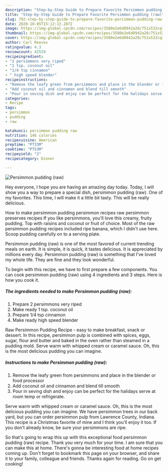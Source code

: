 ```yaml
---
description: "Step-by-Step Guide to Prepare Favorite Persimmon pudding (raw)"
title: "Step-by-Step Guide to Prepare Favorite Persimmon pudding (raw)"
slug: 792-step-by-step-guide-to-prepare-favorite-persimmon-pudding-raw
date: 2020-10-05T15:12:13.287Z
image: https://img-global.cpcdn.com/recipes/3580e2e6d0942a20/751x532cq70/persimmon-pudding-raw-recipe-main-photo.jpg
thumbnail: https://img-global.cpcdn.com/recipes/3580e2e6d0942a20/751x532cq70/persimmon-pudding-raw-recipe-main-photo.jpg
cover: https://img-global.cpcdn.com/recipes/3580e2e6d0942a20/751x532cq70/persimmon-pudding-raw-recipe-main-photo.jpg
author: Carl Reeves
ratingvalue: 4.3
reviewcount: 42519
recipeingredient:
- "2 persimmons very riped"
- "1 tsp. coconut oil"
- "1/4 tsp cinnamon"
- " high speed blender"
recipeinstructions:
- "Remove the leafy green from persimmons and place in the blender or food processor"
- "Add coconut oil and cinnamon and blend till smooth"
- "Pour in seving dish and enjoy can be perfect for the halidays serve at room temp or refrigerate."
categories:
- Recipe
tags:
- persimmon
- pudding
- raw

katakunci: persimmon pudding raw 
nutrition: 146 calories
recipecuisine: American
preptime: "PT33M"
cooktime: "PT53M"
recipeyield: "2"
recipecategory: Dinner

---
```



![Persimmon pudding (raw)](https://img-global.cpcdn.com/recipes/3580e2e6d0942a20/751x532cq70/persimmon-pudding-raw-recipe-main-photo.jpg)

Hey everyone, I hope you are having an amazing day today. Today, I will show you a way to prepare a special dish, persimmon pudding (raw). One of my favorites. This time, I will make it a little bit tasty. This will be really delicious.

How to make persimmon pudding persimmon recipes raw persimmon preserves recipes If you like persimmons, you&#39;ll love this creamy, fruity pudding. Top with raisins and coconut or fruit of choice. Most of the raw persimmon pudding recipes included ripe banana, which I didn&#39;t use here. Scoop pudding carefully on to a serving plate.

Persimmon pudding (raw) is one of the most favored of current trending meals on earth. It is simple, it is quick, it tastes delicious. It is appreciated by millions every day. Persimmon pudding (raw) is something that I've loved my whole life. They are fine and they look wonderful.


To begin with this recipe, we have to first prepare a few components. You can cook persimmon pudding (raw) using 4 ingredients and 3 steps. Here is how you cook it.

<!--inarticleads1-->

##### The ingredients needed to make Persimmon pudding (raw):

1. Prepare 2 persimmons very riped
1. Make ready 1 tsp. coconut oil
1. Prepare 1/4 tsp cinnamon
1. Make ready  high speed blender


Raw Persimmon Pudding Recipe - easy to make breakfast, snack or dessert. In this recipe, persimmon pulp is combined with spices, eggs, sugar, flour and butter and baked in the oven rather than steamed in a pudding mold. Serve warm with whipped cream or caramel sauce. Oh, this is the most delicious pudding you can imagine. 

<!--inarticleads2-->

##### Instructions to make Persimmon pudding (raw):

1. Remove the leafy green from persimmons and place in the blender or food processor
1. Add coconut oil and cinnamon and blend till smooth
1. Pour in seving dish and enjoy can be perfect for the halidays serve at room temp or refrigerate.


Serve warm with whipped cream or caramel sauce. Oh, this is the most delicious pudding you can imagine. We have persimmon trees in our back yard, but you can order persimmon pulp from Lawrence County, Indiana. This recipe is a Christmas favorite of mine and I think you&#39;ll enjoy it too. If you don&#39;t already know, be sure your persimmons are ripe. 

So that's going to wrap this up with this exceptional food persimmon pudding (raw) recipe. Thank you very much for your time. I am sure that you can make this at home. There's gonna be interesting food at home recipes coming up. Don't forget to bookmark this page on your browser, and share it to your family, colleague and friends. Thanks again for reading. Go on get cooking!
